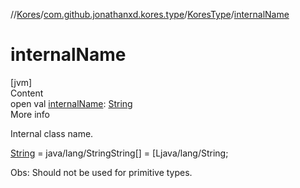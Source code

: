 //[Kores](../../index.md)/[com.github.jonathanxd.kores.type](../index.md)/[KoresType](index.md)/[internalName](internal-name.md)



# internalName  
[jvm]  
Content  
open val [internalName](internal-name.md): [String](https://kotlinlang.org/api/latest/jvm/stdlib/kotlin/-string/index.html)  
More info  


Internal class name.



[String](https://kotlinlang.org/api/latest/jvm/stdlib/kotlin/-string/index.html) = java/lang/StringString[] = [Ljava/lang/String;



Obs: Should not be used for primitive types.

  



